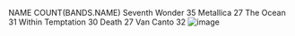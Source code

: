 NAME	COUNT(BANDS.NAME)
Seventh Wonder	35
Metallica	27
The Ocean	31
Within Temptation	30
Death	27
Van Canto	32
![image](https://user-images.githubusercontent.com/110264388/182324708-51380f54-1699-4629-a321-aa8b4b430a09.png)
